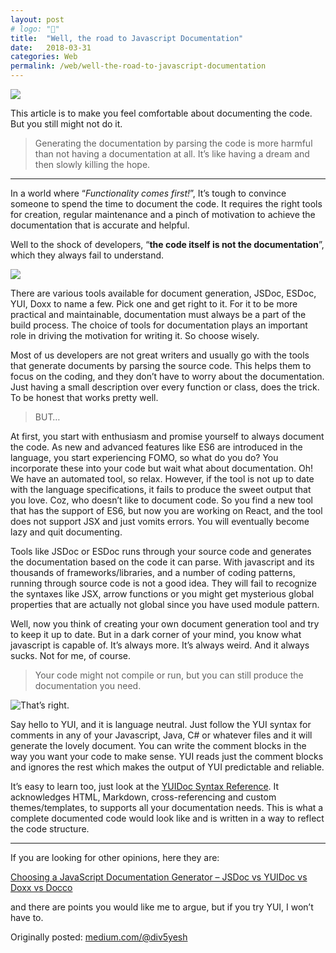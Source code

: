 ```yaml
---
layout: post
# logo: "🎒"
title:  "Well, the road to Javascript Documentation"
date:   2018-03-31
categories: Web
permalink: /web/well-the-road-to-javascript-documentation
---
```


![](https://miro.medium.com/max/5472/0*68QxeRbiR49St37b.)

This article is to make you feel comfortable about documenting the code. But you still might not do it.

> Generating the documentation by parsing the code is more harmful than not having a documentation at all. It’s like having a dream and then slowly killing the hope.

---

In a world where “*Functionality comes first!*”, It’s tough to convince someone to spend the time to document the code. It requires the right tools for creation, regular maintenance and a pinch of motivation to achieve the documentation that is accurate and helpful.

Well to the shock of developers, “**the code itself is not the documentation**”, which they always fail to understand.

![](https://miro.medium.com/max/323/1*VkcaRCz759FCP9pFd9otuA.gif)

There are various tools available for document generation, JSDoc, ESDoc, YUI, Doxx to name a few. Pick one and get right to it. For it to be more practical and maintainable, documentation must always be a part of the build process. The choice of tools for documentation plays an important role in driving the motivation for writing it. So choose wisely.

Most of us developers are not great writers and usually go with the tools that generate documents by parsing the source code. This helps them to focus on the coding, and they don’t have to worry about the documentation. Just having a small description over every function or class, does the trick. To be honest that works pretty well.

> BUT…

At first, you start with enthusiasm and promise yourself to always document the code. As new and advanced features like ES6 are introduced in the language, you start experiencing FOMO, so what do you do? You incorporate these into your code but wait what about documentation. Oh! We have an automated tool, so relax. However, if the tool is not up to date with the language specifications, it fails to produce the sweet output that you love. Coz, who doesn’t like to document code. So you find a new tool that has the support of ES6, but now you are working on React, and the tool does not support JSX and just vomits errors. You will eventually become lazy and quit documenting.

Tools like JSDoc or ESDoc runs through your source code and generates the documentation based on the code it can parse. With javascript and its thousands of frameworks/libraries, and a number of coding patterns, running through source code is not a good idea. They will fail to recognize the syntaxes like JSX, arrow functions or you might get mysterious global properties that are actually not global since you have used module pattern.

Well, now you think of creating your own document generation tool and try to keep it up to date. But in a dark corner of your mind, you know what javascript is capable of. It’s always more. It’s always weird. And it always sucks. Not for me, of course.

> Your code might not compile or run, but you can still produce the documentation you need.

![That’s right.](https://miro.medium.com/max/600/1*6kDP3XCczkg3709ab4H8fg.gif)

Say hello to YUI, and it is language neutral. Just follow the YUI syntax for comments in any of your Javascript, Java, C# or whatever files and it will generate the lovely document. You can write the comment blocks in the way you want your code to make sense. YUI reads just the comment blocks and ignores the rest which makes the output of YUI predictable and reliable.

It’s easy to learn too, just look at the [YUIDoc Syntax Reference](http://yui.github.io/yuidoc/syntax/index.html). It acknowledges HTML, Markdown, cross-referencing and custom themes/templates, to supports all your documentation needs. This is what a complete documented code would look like and is written in a way to reflect the code structure.

<script src="https://gist.github.com/div5yesh/2d88e13dea3a13a7f2e3d790c054f6fa.js"></script>

---

If you are looking for other opinions, here they are:

[Choosing a JavaScript Documentation Generator – JSDoc vs YUIDoc vs Doxx vs Docco](https://www.fusioncharts.com/blog/jsdoc-vs-yuidoc-vs-doxx-vs-docco-choosing-a-javascript-documentation-generator/?source=post_page-----fe332f9f4766----------------------)

and there are points you would like me to argue, but if you try YUI, I won’t have to.

Originally posted: [medium.com/@div5yesh](https://medium.com/@div5yesh/well-the-road-to-javascript-documentation-fe332f9f4766)
